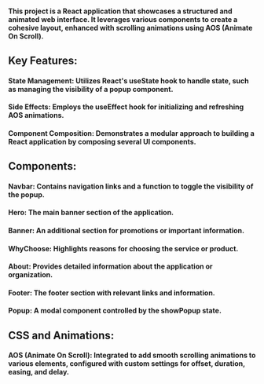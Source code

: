 #### This project is a React application that showcases a structured and animated web interface. It leverages various components to create a cohesive layout, enhanced with scrolling animations using AOS (Animate On Scroll).

## Key Features:
#### State Management: Utilizes React's useState hook to handle state, such as managing the visibility of a popup component.
#### Side Effects: Employs the useEffect hook for initializing and refreshing AOS animations.
#### Component Composition: Demonstrates a modular approach to building a React application by composing several UI components.
## Components:
#### Navbar: Contains navigation links and a function to toggle the visibility of the popup.
#### Hero: The main banner section of the application.
#### Banner: An additional section for promotions or important information.
#### WhyChoose: Highlights reasons for choosing the service or product.
#### About: Provides detailed information about the application or organization.
#### Footer: The footer section with relevant links and information.
#### Popup: A modal component controlled by the showPopup state.
## CSS and Animations:
#### AOS (Animate On Scroll): Integrated to add smooth scrolling animations to various elements, configured with custom settings for offset, duration, easing, and delay.
